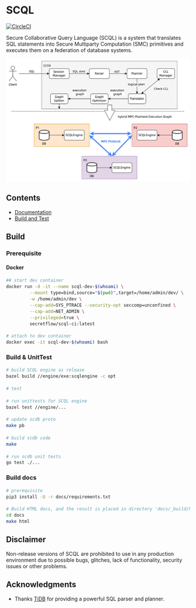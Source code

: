 # SCQL

[![CircleCI](https://dl.circleci.com/status-badge/img/gh/secretflow/scql/tree/main.svg?style=svg)](https://dl.circleci.com/status-badge/redirect/gh/secretflow/scql/tree/main)

Secure Collaborative Query Language (SCQL) is a system that translates SQL statements into Secure Multiparty Computation (SMC) primitives and executes them on a federation of database systems.

![SCQL Workflow](./docs/imgs/scql_workflow.png)

## Contents

- [Documentation](https://www.secretflow.org.cn/docs/scql/en/)
- [Build and Test](#build)

## Build

### Prerequisite

#### Docker

```sh
## start dev container
docker run -d -it --name scql-dev-$(whoami) \
         --mount type=bind,source="$(pwd)",target=/home/admin/dev/ \
         -w /home/admin/dev \
         --cap-add=SYS_PTRACE --security-opt seccomp=unconfined \
         --cap-add=NET_ADMIN \
         --privileged=true \
         secretflow/scql-ci:latest

# attach to dev container
docker exec -it scql-dev-$(whoami) bash
```

### Build & UnitTest




```sh
# build SCQL engine as release
bazel build //engine/exe:scqlengine -c opt

# test

# run unittests for SCQL engine
bazel test //engine/...

# update scdb proto
make pb

# build scdb code
make

# run scdb unit tests
go test ./...
```

### Build docs

```sh
# prerequisite
pip3 install -U -r docs/requirements.txt

# Build HTML docs, and the result is placed in directory 'docs/_build/html'
cd docs
make html
```

## Disclaimer

Non-release versions of SCQL are prohibited to use in any production environment due to possible bugs, glitches, lack of functionality, security issues or other problems.

## Acknowledgments

- Thanks [TiDB](https://github.com/pingcap/tidb) for providing a powerful SQL parser and planner.
